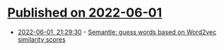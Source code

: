 # [Published on 2022-06-01](index.md)

* [2022-06-01, 21:29:30](https://news.ycombinator.com/item?id=31588388) - [Semantle: guess words based on Word2vec similarity scores](https://semantle.com/)
